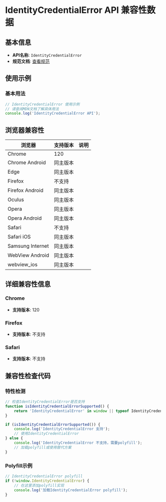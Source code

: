# IdentityCredentialError API 兼容性数据

## 基本信息

- **API名称**: `IdentityCredentialError`
- **规范文档**: [查看规范](https://w3c-fedid.github.io/FedCM/#browser-api-identity-credential-error-interface)

## 使用示例

### 基本用法

```javascript
// IdentityCredentialError 使用示例
// 请查阅MDN文档了解具体用法
console.log('IdentityCredentialError API');
```

## 浏览器兼容性

| 浏览器 | 支持版本 | 说明 |
|--------|----------|------|
| Chrome | 120 |  |
| Chrome Android | 同主版本 |  |
| Edge | 同主版本 |  |
| Firefox | 不支持 |  |
| Firefox Android | 同主版本 |  |
| Oculus | 同主版本 |  |
| Opera | 同主版本 |  |
| Opera Android | 同主版本 |  |
| Safari | 不支持 |  |
| Safari iOS | 同主版本 |  |
| Samsung Internet | 同主版本 |  |
| WebView Android | 同主版本 |  |
| webview_ios | 同主版本 |  |

## 详细兼容性信息

### Chrome

- **支持版本**: 120

### Firefox

- **支持版本**: 不支持

### Safari

- **支持版本**: 不支持

## 兼容性检查代码

### 特性检测

```javascript
// 检查IdentityCredentialError是否支持
function isIdentityCredentialErrorSupported() {
    return 'IdentityCredentialError' in window || typeof IdentityCredentialError !== 'undefined';
}

if (isIdentityCredentialErrorSupported()) {
    console.log('IdentityCredentialError 支持');
    // 使用IdentityCredentialError
} else {
    console.log('IdentityCredentialError 不支持，需要polyfill');
    // 加载polyfill或使用替代方案
}
```

### Polyfill示例

```javascript
// IdentityCredentialError polyfill
if (!window.IdentityCredentialError) {
    // 在这里添加polyfill实现
    console.log('加载IdentityCredentialError polyfill');
}
```

